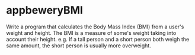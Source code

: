 # appbeweryBMI
Write a program that calculates the Body Mass Index (BMI) from a user's weight and height.
The BMI is a measure of some's weight taking into account their height. e.g. If a tall person and a short person both weigh the same amount, the short person is usually more overweight.
